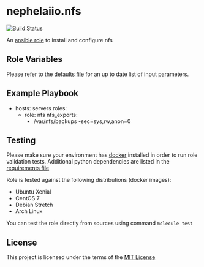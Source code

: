 # nephelaiio.nfs

[![Build Status](https://travis-ci.org/nephelaiio/ansible-role-nfs.svg?branch=master)](https://travis-ci.org/nephelaiio/ansible-role-nfs)

An [ansible role](https://galaxy.ansible.com/nephelaiio/nfs) to install and configure nfs

## Role Variables

Please refer to the [defaults file](/defaults/main.yml) for an up to date list of input parameters.

## Example Playbook

- hosts: servers
  roles:
     - role: nfs
       nfs_exports:
         - /var/nfs/backups -sec=sys,rw,anon=0


## Testing

Please make sure your environment has [docker](https://www.docker.com) installed in order to run role validation tests. Additional python dependencies are listed in the [requirements file](/requirements.txt)

Role is tested against the following distributions (docker images):
  * Ubuntu Xenial
  * CentOS 7
  * Debian Stretch
  * Arch Linux

You can test the role directly from sources using command ` molecule test `

## License

This project is licensed under the terms of the [MIT License](/LICENSE)
